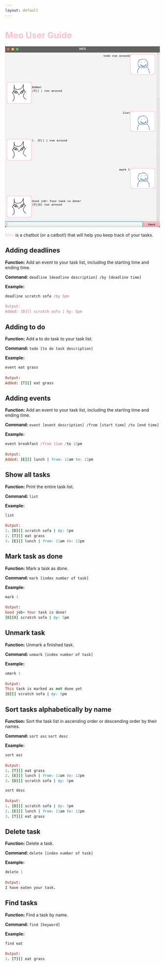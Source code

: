 ```yaml
---
layout: default
---
```

# <span style="color:pink"> Meo User Guide </span>

![alt text](Ui.png)

<span style="color:pink"> Meo </span>is a chatbot (or a catbot!) that will help you keep track of your tasks. 


## Adding deadlines

**Function:** Add an event to your task list, including the starting time and ending time. 

**Command:** `deadline [deadline description] /by [deadline time]`

**Example:** 
```ruby
deadline scratch sofa /by 5pm

Output:
Added: [D][] scratch sofa | by: 5pm 
```


## Adding to do

**Function:** Add a to do task to your task list. 

**Command:** `todo [to do task description]`

**Example:** 
```ruby
event eat grass

Output:
Added: [T][] eat grass
```


## Adding events

**Function:** Add an event to your task list, including the starting time and ending time. 

**Command:** `event [event description] /from [start time] /to [end time]`

**Example:** 
```ruby
event breakfast /from 11am /to 12pm

Output:
Added: [E][] lunch | from: 11am to: 12pm 
```


## Show all tasks

**Function:** Print the entire task list. 

**Command:** `list`

**Example:** 
```ruby
list

Output:
1. [D][] scratch sofa | by: 5pm 
2. [T][] eat grass
3. [E][] lunch | from: 11am to: 12pm 
```


## Mark task as done

**Function:** Mark a task as done. 

**Command:** `mark [index number of task]`

**Example:** 
```ruby
mark 1

Output:
Good job~ Your task is done!
[D][X] scratch sofa | by: 5pm 
```


## Unmark task

**Function:** Unmark a finished task.

**Command:** `unmark [index number of task]`

**Example:** 
```ruby
umark 1

Output:
This task is marked as not done yet
[D][] scratch sofa | by: 5pm 
```


## Sort tasks alphabetically by name 

**Function:** Sort the task list in ascending order or descending order by their names.

**Command:** 
`sort asc` 
`sort desc`

**Example:** 
```ruby
sort asc

Output:
1. [T][] eat grass
2. [E][] lunch | from: 11am to: 12pm
3. [D][] scratch sofa | by: 5pm 
```

```ruby
sort desc

Output:
1. [D][] scratch sofa | by: 5pm 
2. [E][] lunch | from: 11am to: 12pm
3. [T][] eat grass
```


## Delete task

**Function:** Delete a task.

**Command:** `delete [index number of task]`

**Example:** 
```ruby
delete 1

Output:
I have eaten your task.
```


## Find tasks

**Function:** Find a task by name.

**Command:** `find [keyword]`

**Example:** 
```ruby
find eat

Output:
1. [T][] eat grass
```


